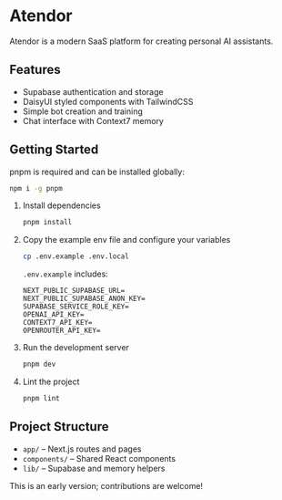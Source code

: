 # Atendor

Atendor is a modern SaaS platform for creating personal AI assistants.

## Features
- Supabase authentication and storage
- DaisyUI styled components with TailwindCSS
- Simple bot creation and training
- Chat interface with Context7 memory

## Getting Started
pnpm is required and can be installed globally:
```bash
npm i -g pnpm
```
1. Install dependencies
   ```bash
   pnpm install
   ```
2. Copy the example env file and configure your variables
   ```bash
   cp .env.example .env.local
   ```
   `.env.example` includes:
   ```env
   NEXT_PUBLIC_SUPABASE_URL=
   NEXT_PUBLIC_SUPABASE_ANON_KEY=
   SUPABASE_SERVICE_ROLE_KEY=
   OPENAI_API_KEY=
   CONTEXT7_API_KEY=
   OPENROUTER_API_KEY=
   ```
3. Run the development server
   ```bash
   pnpm dev
   ```
4. Lint the project
   ```bash
   pnpm lint
   ```

## Project Structure
- `app/` – Next.js routes and pages
- `components/` – Shared React components
- `lib/` – Supabase and memory helpers

This is an early version; contributions are welcome!
